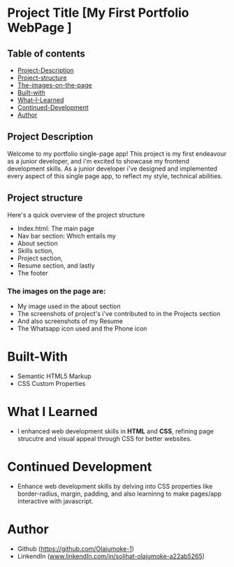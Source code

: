 # Project Title [My First Portfolio WebPage ]

 ## Table of contents 
 - [Project-Description](#Project-Description)
 - [Project-structure](#Project-structure)
 - [The-images-on-the-page](#The-images-on-the-page)
 - [Built-with](#Built-with)
 - [What-I-Learned](#What-I-Learned)
 - [Continued-Development](#Continued-Development)
 - [Author](#Author)

 ## Project Description
 Welcome to my portfolio single-page app! This project is my first endeavour as a junior developer,
 and i'm excited to showcase my frontend development skills. As a junior developer i've designed and implemented every aspect of this single page app,
 to reflect my style, technical abilities.
  
## Project structure
  Here's a quick overview of the project structure
 - Index.html: The main page
 - Nav bar section: Which entails my
- About section
-  Skills sction,
-  Project section, 
- Resume section, and lastly 
- The footer
### The images on the page are: 
* My image used in the about section
* The screenshots of project's i've contributed to in the Projects section
* And also screenshots of my Resume
* The Whatsapp icon used and the Phone icon

# Built-With
- Semantic HTML5 Markup
- CSS Custom Properties

# What I Learned
- I enhanced web development skills in **HTML** and **CSS**, refining page strucutre and visual appeal through CSS for better websites.
# Continued Development
- Enhance web development skills by delving into CSS properties like border-radius, margin, padding, and also learninng to make pages/app
 interactive with javascript.
# Author
- Github (https://github.com/Olajumoke-1)
- LinkendIn (www.linkendIn.com/in/solihat-olajumoke-a22ab5265)


 
